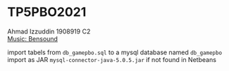 # TP5PBO2021

Ahmad Izzuddin 1908919 C2  
[Music: Bensound](https://www.bensound.com)  

import tabels from `db_gamepbo.sql` to a mysql database named `db_gamepbo`  
import as JAR `mysql-connector-java-5.0.5.jar` if not found in Netbeans  
